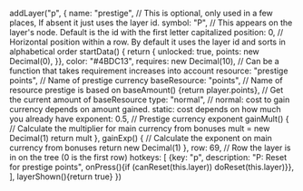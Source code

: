 addLayer("p", {
    name: "prestige", // This is optional, only used in a few places, If absent it just uses the layer id.
    symbol: "P", // This appears on the layer's node. Default is the id with the first letter capitalized
    position: 0, // Horizontal position within a row. By default it uses the layer id and sorts in alphabetical order
    startData() { return {
        unlocked: true,
		points: new Decimal(0),
    }},
    color: "#4BDC13",
    requires: new Decimal(10), // Can be a function that takes requirement increases into account
    resource: "prestige points", // Name of prestige currency
    baseResource: "points", // Name of resource prestige is based on
    baseAmount() {return player.points}, // Get the current amount of baseResource
    type: "normal", // normal: cost to gain currency depends on amount gained. static: cost depends on how much you already have
    exponent: 0.5, // Prestige currency exponent
    gainMult() { // Calculate the multiplier for main currency from bonuses
        mult = new Decimal(1)
        return mult
    },
    gainExp() { // Calculate the exponent on main currency from bonuses
        return new Decimal(1)
    },
    row: 69, // Row the layer is in on the tree (0 is the first row)
    hotkeys: [
        {key: "p", description: "P: Reset for prestige points", onPress(){if (canReset(this.layer)) doReset(this.layer)}},
    ],
    layerShown(){return true}
})
